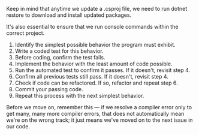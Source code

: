 Keep in mind that anytime we update a .csproj file, we need to run dotnet restore to download and install updated packages.

It's also essential to ensure that we run console commands within the correct project.


1. Identify the simplest possible behavior the program must exhibit.
2. Write a coded test for this behavior.
3. Before coding, confirm the test fails.
4. Implement the behavior with the least amount of code possible.
5. Run the automated test to confirm it passes. If it doesn't, revisit step 4.
6. Confirm all previous tests still pass. If it doesn't, revisit step 4.
7. Check if code can be refactored. If so, refactor and repeat step 6.
8. Commit your passing code.
9. Repeat this process with the next simplest behavior.


Before we move on, remember this — if we resolve a compiler error only to get many, many more compiler errors, that does not automatically mean we're on the wrong track; it just means we've moved on to the next issue in our code.



